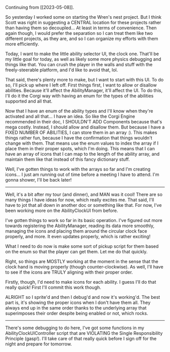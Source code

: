 Continuing from [[2023-05-08]].

So yesterday I worked some on starting the Wren's nest project. But I think Scott was right in suggesting a CENTRAL location for these projects rather than having them so decoupled...  At least in terms of convenience. Then again though, I would prefer the separation so I can treat them like two different projects, as they are, and so I can organize my efforts with them more efficiently.

Today, I want to make the little ability selector UI, the clock one. That'll be my little goal for today, as well as likely some more physics debugging and things like that. You can crush the player in the walls and stuff with the freely-steerable platform, and I'd like to avoid that, lol.

That said, there's plenty more to make, but I want to start with this UI. To do so, I'll pick up where I left off.
First things first, I want to allow or disallow abilities. Because it'll affect the AbilityManager, it'll affect the UI. To do this, I'll do it the Corgi way with having an enum for the types of the abilities supported and all that.

Now that I have an enum of the ability types and I'll know when they're activated and all that... I have an idea. So like the Corgi Engine recommended in their doc, I SHOULDN'T ADD Components because that's mega costly. Instead, I should allow and disallow them. But because I have a FIXED NUMBER OF ABILITIES, I can store them in an array :). This makes things rather fun, because I have the confirmation that things wouldn't change with them. That means use the enum values to index the array if I place them in their proper spots, which I'm doing.
This means that I can have an array of icons that I can map to the length of the ability array, and maintain them like that instead of this fancy dictionary stuff.

Well, I've gotten things to work with the arrays so far and I'm creating icons... I just am running out of time before a meeting I have to attend. I'm gonna shower, I'll be back later!

---

Well, it's a bit after my tour (and dinner), and MAN was it cool! There are so many things I have ideas for now, which really excites me. That said, I'll have to jot that all down in another doc or something like that. For now, I've been working more on the AbilityClockUI from before.

I've gotten things to work so far in its basic operation. I've figured out more towards registering the AbilityManager, reading its data more smoothly, managing the icons and placing them around the circular clock face properly, and more. It even updates properly, which is rather exciting!

What I need to do now is make some sort of pickup script for them based on the enum so that the player can get them. Let me do that quickly.

Right, so things are MOSTLY working at the moment in the sense that the clock hand is moving properly (though counter-clockwise). As well, I'll have to see if the icons are TRULY aligning with their proper order.

Firstly, though, I'd need to make icons for each ability. I guess I'll do that really quick! First I'll commit this work though.

ALRIGHT so I sprite'd and then I debug'd and now it's working'd. The best part is, it's showing the proper icons when I don't have them all. They always end up in the same order thanks to the underlying array that superimposes their order despite being enabled or not, which rocks.

---

There's some debugging to do here, I've got some functions in my AbilityClockUIController script that are VIOLATING the Single Responsibility Principle (gasp!). I'll take care of that really quick before I sign off for the night and prepare for tomorrow.